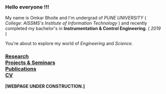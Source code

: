 

### Hello everyone !!!
My name is Omkar Bhoite and I'm undergrad of _PUNE UNIVERSITY_ ( _College: AISSMS's Institute of Information Technology_ ) and recently completed my bachelor's in **Instrumentation & Control Engineering**. ( _2019_ ) 

You're about to explore my world of _Engineering_ and _Science_.

### [Research](r.md) <br/> [Projects & Seminars](pro.md) <br/> [Publications](p.md)  <br/>  [CV](https://github.com/omkarbhoite25/Omkar/raw/master/Omkar_CV.pdf)



**[WEBPAGE UNDER CONSTRUCTION.]**
